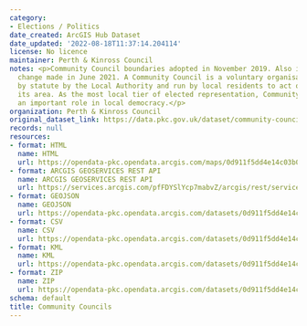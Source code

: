 ```yaml
---
category:
- Elections / Politics
date_created: ArcGIS Hub Dataset
date_updated: '2022-08-18T11:37:14.204114'
license: No licence
maintainer: Perth & Kinross Council
notes: <p>Community Council boundaries adopted in November 2019. Also includes a minor
  change made in June 2021. A Community Council is a voluntary organisation set up
  by statute by the Local Authority and run by local residents to act on behalf of
  its area. As the most local tier of elected representation, Community Councils play
  an important role in local democracy.</p>
organization: Perth & Kinross Council
original_dataset_link: https://data.pkc.gov.uk/dataset/community-councils
records: null
resources:
- format: HTML
  name: HTML
  url: https://opendata-pkc.opendata.arcgis.com/maps/0d911f5dd4e14c03b0b434ed6076fe00_0
- format: ARCGIS GEOSERVICES REST API
  name: ARCGIS GEOSERVICES REST API
  url: https://services.arcgis.com/pfFDYSlYcp7mabvZ/arcgis/rest/services/Community_Councils/FeatureServer/0
- format: GEOJSON
  name: GEOJSON
  url: https://opendata-pkc.opendata.arcgis.com/datasets/0d911f5dd4e14c03b0b434ed6076fe00_0.geojson?outSR=%7B%22latestWkid%22%3A27700%2C%22wkid%22%3A27700%7D
- format: CSV
  name: CSV
  url: https://opendata-pkc.opendata.arcgis.com/datasets/0d911f5dd4e14c03b0b434ed6076fe00_0.csv?outSR=%7B%22latestWkid%22%3A27700%2C%22wkid%22%3A27700%7D
- format: KML
  name: KML
  url: https://opendata-pkc.opendata.arcgis.com/datasets/0d911f5dd4e14c03b0b434ed6076fe00_0.kml?outSR=%7B%22latestWkid%22%3A27700%2C%22wkid%22%3A27700%7D
- format: ZIP
  name: ZIP
  url: https://opendata-pkc.opendata.arcgis.com/datasets/0d911f5dd4e14c03b0b434ed6076fe00_0.zip?outSR=%7B%22latestWkid%22%3A27700%2C%22wkid%22%3A27700%7D
schema: default
title: Community Councils
---
```

